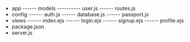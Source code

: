 
- app
------ models
---------- user.js 	<!-- our user model -->
------ routes.js 	<!-- all the routes for our application -->
- config
------ auth.js 		<!-- will hold all our client secret keys (facebook, twitter, google) -->
------ database.js 	<!-- will hold our database connection settings -->
------ passport.js 	<!-- configuring the strategies for passport -->
- views
------ index.ejs 	<!-- show our home page with login links -->
------ login.ejs 	<!-- show our login form -->
------ signup.ejs 	<!-- show our signup form -->
------ profile.ejs 	<!-- after a user logs in, they will see their profile -->
- package.json 		<!-- handle our npm packages -->
- server.js 		<!-- setup our application -->
